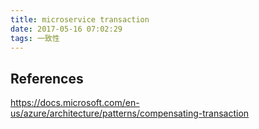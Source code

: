 ```yaml
---
title: microservice transaction
date: 2017-05-16 07:02:29
tags: 一致性
---
```


## References

https://docs.microsoft.com/en-us/azure/architecture/patterns/compensating-transaction

